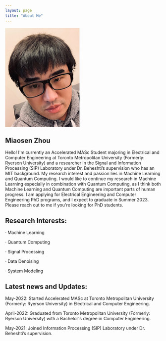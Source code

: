 ```yaml
---
layout: page
title: "About Me"
---
```


![miaosen](miaosen.jpg)

## Miaosen Zhou

Hello! I'm currently an Accelerated MASc Student majoring in Electrical and Computer Engineering at Toronto Metropolitan University (Formerly: Ryerson University) and a researcher in the Signal and Information Processing (SIP) Laboratory under Dr. Beheshti’s supervision who has an MIT background. My research interest and passion lies in Machine Learning and Quantum Computing. I would like to continue my research in Machine Learning especially in combination with Quantum Computing, as I think both Machine Learning and Quantum Computing are important parts of human progress. I am applying for Electrical Engineering and Computer Engineering PhD programs, and I expect to graduate in Summer 2023. Please reach out to me if you're looking for PhD students.

## Research Interests: 
·  Machine Learning

·  Quantum Computing

·  Signal Processing

·  Data Denoising

·  System Modeling


## Latest news and Updates:

May-2022: Started Accelerated MASc at Toronto Metropolitan University (Formerly: Ryerson University) in Electrical and Computer Engineering.

April-2022: Graduated from Toronto Metropolitan University (Formerly: Ryerson University) with a Bachelor's degree in Computer Engineering.

May-2021: Joined Information Processing (SIP) Laboratory under Dr. Beheshti’s supervision.
